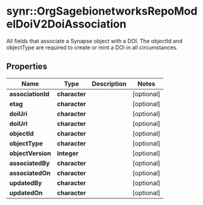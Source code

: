 # synr::OrgSagebionetworksRepoModelDoiV2DoiAssociation

All fields that associate a Synapse object with a DOI. The objectId and objectType are required to create or mint a DOI in all circumstances.

## Properties
Name | Type | Description | Notes
------------ | ------------- | ------------- | -------------
**associationId** | **character** |  | [optional] 
**etag** | **character** |  | [optional] 
**doiUri** | **character** |  | [optional] 
**doiUrl** | **character** |  | [optional] 
**objectId** | **character** |  | [optional] 
**objectType** | **character** |  | [optional] 
**objectVersion** | **integer** |  | [optional] 
**associatedBy** | **character** |  | [optional] 
**associatedOn** | **character** |  | [optional] 
**updatedBy** | **character** |  | [optional] 
**updatedOn** | **character** |  | [optional] 


